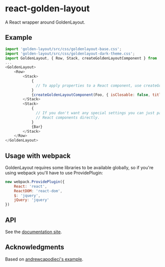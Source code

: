 # react-golden-layout #

A React wrapper around GoldenLayout.

## Example ##
```javascript
import 'golden-layout/src/css/goldenlayout-base.css';
import 'golden-layout/src/css/goldenlayout-dark-theme.css';
import GoldenLayout, { Row, Stack, createGoldenLayoutComponent } from 'react-golden-layout';
...
<GoldenLayout>
    <Row>
        <Stack>
            {
              // To apply properties to a React component, use createGoldenLayoutComponent
            }
            {createGoldenLayoutComponent(Foo, { isClosable: false, title: "Foo's Title" })}
        </Stack>
        <Stack>
            {
              // If you don't want any special settings you can just pass
              // React components directly.
            }
            {Bar}
        </Stack>
    </Row>
</GoldenLayout>
```

## Usage with webpack ##
GoldenLayout requires some libraries to be available globally, so if you're using webpack you'll have to use ProvidePlugin:

```javascript
new webpack.ProvidePlugin({
    React: 'react',
    ReactDOM: 'react-dom',
    $: 'jquery',
    jQuery: 'jquery'
})
```

## API ##
See the [documentation site](https://slowki.github.io/react-golden-layout/#goldenlayoutcomponent).

## Acknowledgments ##
Based on [andrewcapodieci's example](https://github.com/andrewcapodieci/golden-layout-react-redux/).
